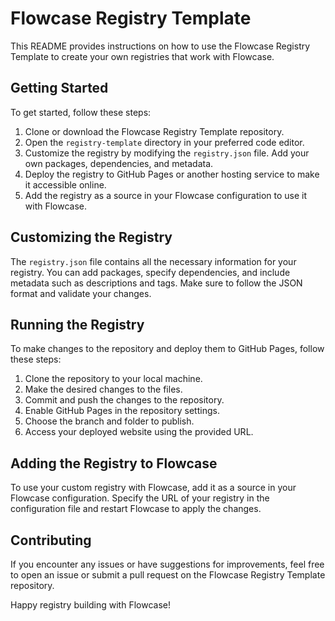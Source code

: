 # Flowcase Registry Template

This README provides instructions on how to use the Flowcase Registry Template to create your own registries that work with Flowcase.

## Getting Started

To get started, follow these steps:

1. Clone or download the Flowcase Registry Template repository.
2. Open the `registry-template` directory in your preferred code editor.
3. Customize the registry by modifying the `registry.json` file. Add your own packages, dependencies, and metadata.
4. Deploy the registry to GitHub Pages or another hosting service to make it accessible online.
5. Add the registry as a source in your Flowcase configuration to use it with Flowcase.

## Customizing the Registry

The `registry.json` file contains all the necessary information for your registry. You can add packages, specify dependencies, and include metadata such as descriptions and tags. Make sure to follow the JSON format and validate your changes.

## Running the Registry

To make changes to the repository and deploy them to GitHub Pages, follow these steps:

1. Clone the repository to your local machine.
2. Make the desired changes to the files.
3. Commit and push the changes to the repository.
4. Enable GitHub Pages in the repository settings.
5. Choose the branch and folder to publish.
6. Access your deployed website using the provided URL.


## Adding the Registry to Flowcase

To use your custom registry with Flowcase, add it as a source in your Flowcase configuration. Specify the URL of your registry in the configuration file and restart Flowcase to apply the changes.

## Contributing

If you encounter any issues or have suggestions for improvements, feel free to open an issue or submit a pull request on the Flowcase Registry Template repository.

Happy registry building with Flowcase!
